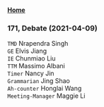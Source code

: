 #### [Home](https://eshtmc.github.io/)  

### 171, Debate (2021-04-09)         
`TMD` Nrapendra Singh              
`GE`  Elvis Jiang          
`IE`  Chunmiao Liu              
`TTM` Massimo Albani     
`Timer` Nancy Jin   
`Grammarian` Jing Shao   
`Ah-counter` Honglai Wang            
`Meeting-Manager` Maggie Li        